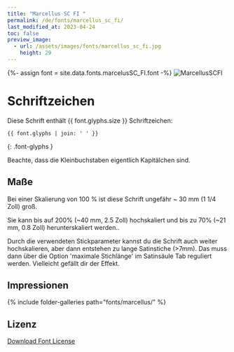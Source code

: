 ```yaml
---
title: "Marcellus SC FI "
permalink: /de/fonts/marcellus_sc_fi/
last_modified_at: 2023-04-24
toc: false
preview_image:
  - url: /assets/images/fonts/marcellus_sc_fi.jpg
    height: 29
---
```

{%- assign font = site.data.fonts.marcelusSC_FI.font -%}
![MarcellusSCFI](/assets/images/fonts/marcellus_sc_fi.jpg)

# Schriftzeichen

Diese Schrift enthält  {{ font.glyphs.size }} Schriftzeichen:

```
{{ font.glyphs | join: ' ' }}
```
{: .font-glyphs }

Beachte, dass die Kleinbuchstaben eigentlich Kapitälchen sind.

## Maße

Bei einer Skalierung von 100 % ist diese Schrift ungefähr ~ 30 mm (1 1/4 Zoll) groß.

Sie kann bis auf 200% (~40 mm, 2.5 Zoll) hochskaliert und bis zu 70% (~21 mm, 0.8 Zoll) herunterskaliert werden..

Durch die verwendeten Stickparameter kannst du die Schrift auch weiter hochskalieren, aber dann entstehen zu lange Satinstiche (>7mm). Das muss dann über die Option 'maximale Stichlänge' im Satinsäule Tab reguliert werden. Vielleicht gefällt dir der Effekt. 

## Impressionen

{% include folder-galleries path="fonts/marcellus/" %}

## Lizenz

[Download Font License](https://github.com/inkstitch/inkstitch/tree/main/fonts/marcelusSC_FI/LICENSE)
